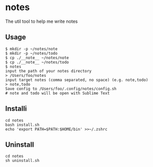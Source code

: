 # notes

The util tool to help me write notes


## Usage

```
$ mkdir -p ~/notes/note
$ mkdir -p ~/notes/todo
$ cp ./__note__ ~/notes/note
$ cp ./__note__ ~/notes/todo
$ notes
input the path of your notes directory
> /Users/foo/notes
input target notes (comma separated, no space) (e.g. note,todo)
> note,todo
Save config to /Users/foo/.config/notes/config.sh
# note and todo will be open with Sublime Text
```


## Installi

```
cd notes
bash install.sh
echo 'export PATH=$PATH:$HOME/bin' >>~/.zshrc
```


## Uninstall

```
cd notes
sh uninstall.sh
```
